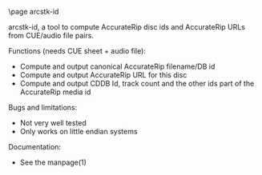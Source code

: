 \page arcstk-id

arcstk-id, a tool to compute AccurateRip disc ids and AccurateRip URLs from
CUE/audio file pairs.


Functions (needs CUE sheet + audio file):

* Compute and output canonical AccurateRip filename/DB id
* Compute and output AccurateRip URL for this disc
* Compute and output CDDB Id, track count and the other ids part of the
  AccurateRip media id


Bugs and limitations:

* Not very well tested
* Only works on little endian systems


Documentation:

* See the manpage(1)
